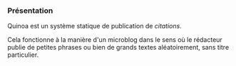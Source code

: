 ### Présentation

Quinoa est un système statique de publication de *citations*.

Cela fonctionne à la manière d'un microblog dans le sens où le rédacteur publie de petites phrases ou bien de grands textes aléatoirement, sans titre particulier.

